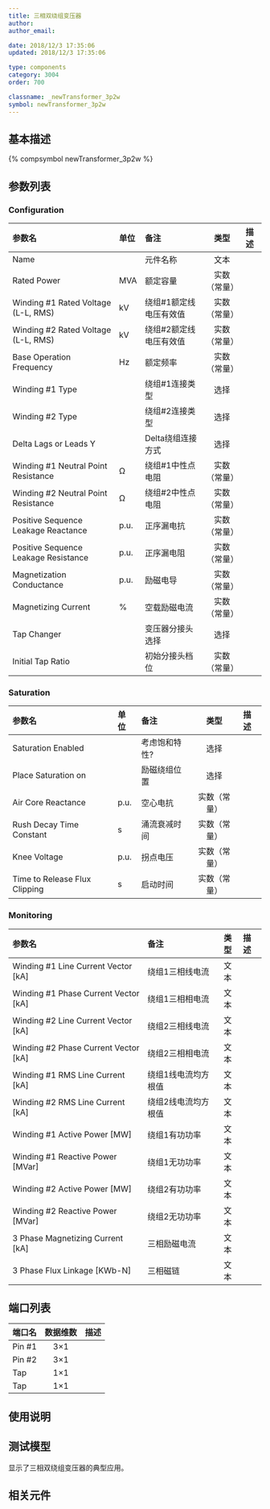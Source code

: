 ```yaml
---
title: 三相双绕组变压器
author: 
author_email:

date: 2018/12/3 17:35:06
updated: 2018/12/3 17:35:06

type: components
category: 3004
order: 700

classname: _newTransformer_3p2w
symbol: newTransformer_3p2w
---
```

## 基本描述
{% compsymbol newTransformer_3p2w %}

## 参数列表
### Configuration
| 参数名 | 单位 | 备注 | 类型 | 描述 |
| :--- | :--- | :--- | :--: | :--- |
| Name |  | 元件名称 | 文本 |  |
| Rated Power | MVA | 额定容量 | 实数（常量） |  |
| Winding #1 Rated Voltage (L-L, RMS) | kV | 绕组#1额定线电压有效值 | 实数（常量） |  |
| Winding #2 Rated Voltage (L-L, RMS) | kV | 绕组#2额定线电压有效值 | 实数（常量） |  |
| Base Operation Frequency | Hz | 额定频率 | 实数（常量） |  |
| Winding #1 Type |  | 绕组#1连接类型 | 选择 |  |
| Winding #2 Type |  | 绕组#2连接类型 | 选择 |  |
| Delta Lags or Leads Y |  | Delta绕组连接方式 | 选择 |  |
| Winding #1 Neutral Point Resistance | Ω | 绕组#1中性点电阻 | 实数（常量） |  |
| Winding #2 Neutral Point Resistance | Ω | 绕组#2中性点电阻 | 实数（常量） |  |
| Positive Sequence Leakage Reactance | p.u. | 正序漏电抗 | 实数（常量） |  |
| Positive Sequence Leakage Resistance | p.u. | 正序漏电阻 | 实数（常量） |  |
| Magnetization Conductance | p.u. | 励磁电导 | 实数（常量） |  |
| Magnetizing Current | % | 空载励磁电流 | 实数（常量） |  |
| Tap Changer |  | 变压器分接头选择 | 选择 |  |
| Initial Tap Ratio |  | 初始分接头档位 | 实数（常量） |  |

### Saturation
| 参数名 | 单位 | 备注 | 类型 | 描述 |
| :--- | :--- | :--- | :--: | :--- |
| Saturation Enabled |  | 考虑饱和特性? | 选择 |  |
| Place Saturation on |  | 励磁绕组位置 | 选择 |  |
| Air Core Reactance | p.u. | 空心电抗 | 实数（常量） |  |
| Rush Decay Time Constant | s | 涌流衰减时间 | 实数（常量） |  |
| Knee Voltage | p.u. | 拐点电压 | 实数（常量） |  |
| Time to Release Flux Clipping | s | 启动时间 | 实数（常量） |  |

### Monitoring
| 参数名 | 备注 | 类型 | 描述 |
| :--- | :--- | :--: | :--- |
| Winding #1 Line Current Vector \[kA\] | 绕组1三相线电流 | 文本 |  |
| Winding #1 Phase Current Vector \[kA\] | 绕组1三相相电流 | 文本 |  |
| Winding #2 Line Current Vector \[kA\] | 绕组2三相线电流 | 文本 |  |
| Winding #2 Phase Current Vector \[kA\] | 绕组2三相相电流 | 文本 |  |
| Winding #1 RMS Line Current \[kA\] | 绕组1线电流均方根值 | 文本 |  |
| Winding #2 RMS Line Current \[kA\] | 绕组2线电流均方根值 | 文本 |  |
| Winding #1 Active Power \[MW\] | 绕组1有功功率 | 文本 |  |
| Winding #1 Reactive Power \[MVar\] | 绕组1无功功率 | 文本 |  |
| Winding #2 Active Power \[MW\] | 绕组2有功功率 | 文本 |  |
| Winding #2 Reactive Power \[MVar\] | 绕组2无功功率 | 文本 |  |
| 3 Phase Magnetizing Current \[kA\] | 三相励磁电流 | 文本 |  |
| 3 Phase Flux Linkage \[KWb-N\] | 三相磁链 | 文本 |  |


## 端口列表

| 端口名 | 数据维数 | 描述 |
| :--- | :--:  | :--- |
| Pin #1 | 3×1 | |                   
| Pin #2 | 3×1 | |                   
| Tap | 1×1 | |                   
| Tap | 1×1 | |                   

## 使用说明


## 测试模型
[<test name>](<test link>)显示了三相双绕组变压器的典型应用。

## 相关元件


